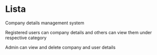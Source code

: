 # Lista
Company details management system

Registered users can company details and others can view them under respective category

Admin can view and delete company and user details
